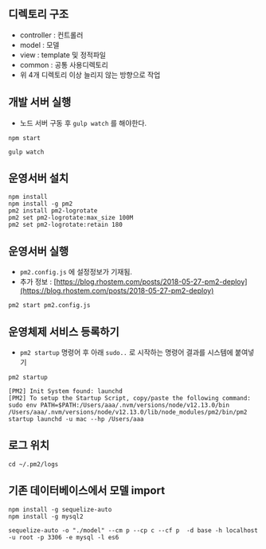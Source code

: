 ## 디렉토리 구조
- controller : 컨트롤러
- model : 모델
- view : template 및 정적파일
- common : 공통 사용디렉토리
- 위 4개 디렉토리 이상 늘리지 않는 방향으로 작업

## 개발 서버 실행

- 노드 서버 구동 후 `gulp watch` 를 해야한다.

```
npm start
```

```
gulp watch
```

## 운영서버 설치

```
npm install
npm install -g pm2
pm2 install pm2-logrotate
pm2 set pm2-logrotate:max_size 100M
pm2 set pm2-logrotate:retain 180
```

## 운영서버 실행

- `pm2.config.js` 에 설정정보가 기재됨.
- 추가 정보 : [https://blog.rhostem.com/posts/2018-05-27-pm2-deploy](https://blog.rhostem.com/posts/2018-05-27-pm2-deploy)

```
pm2 start pm2.config.js
```

## 운영체제 서비스 등록하기

- `pm2 startup` 명령어 후 아래 `sudo..` 로 시작하는 명령어 결과를 시스템에 붙여넣기
```
pm2 startup

[PM2] Init System found: launchd
[PM2] To setup the Startup Script, copy/paste the following command:
sudo env PATH=$PATH:/Users/aaa/.nvm/versions/node/v12.13.0/bin /Users/aaa/.nvm/versions/node/v12.13.0/lib/node_modules/pm2/bin/pm2 startup launchd -u mac --hp /Users/aaa

```

## 로그 위치

```
cd ~/.pm2/logs
```

## 기존 데이터베이스에서 모델 import

```
npm install -g sequelize-auto
npm install -g mysql2

sequelize-auto -o "./model" --cm p --cp c --cf p  -d base -h localhost -u root -p 3306 -e mysql -l es6
```


